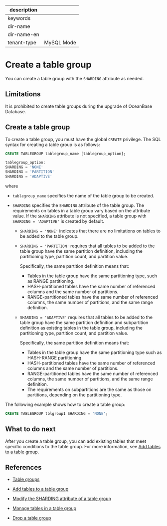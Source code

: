 |description||
|---|---|
|keywords||
|dir-name||
|dir-name-en||
|tenant-type|MySQL Mode|

# Create a table group

You can create a table group with the `SHARDING` attribute as needed.

## Limitations

It is prohibited to create table groups during the upgrade of OceanBase Database.

## Create a table group

To create a table group, you must have the global `CREATE` privilege. The SQL syntax for creating a table group is as follows:

```sql
CREATE TABLEGROUP tablegroup_name [tablegroup_option];

tablegroup_option:
SHARDING = 'NONE'
SHARDING = 'PARTITION'
SHARDING = 'ADAPTIVE'
```

where

* `tablegroup_name` specifies the name of the table group to be created.

* `SHARDING` specifies the `SHARDING` attribute of the table group. The requirements on tables in a table group vary based on the attribute value. If the `SHARDING` attribute is not specified, a table group with `SHARDING = 'ADAPTIVE'` is created by default.

   * `SHARDING = 'NONE'` indicates that there are no limitations on tables to be added to the table group.

   * `SHARDING = 'PARTITION'` requires that all tables to be added to the table group have the same partition definition, including the partitioning type, partition count, and partition value.

      Specifically, the same partition definition means that:

      * Tables in the table group have the same partitioning type, such as RANGE partitioning.
      * HASH-partitioned tables have the same number of referenced columns and the same number of partitions.
      * RANGE-partitioned tables have the same number of referenced columns, the same number of partitions, and the same range definition.

   * `SHARDING = 'ADAPTIVE'` requires that all tables to be added to the table group have the same partition definition and subpartition definition as existing tables in the table group, including the partitioning type, partition count, and partition value.

      Specifically, the same partition definition means that:

      * Tables in the table group have the same partitioning type such as HASH-RANGE partitioning.
      * HASH-partitioned tables have the same number of referenced columns and the same number of partitions.
      * RANGE-partitioned tables have the same number of referenced columns, the same number of partitions, and the same range definition.
      * The requirements on subpartitions are the same as those on partitions, depending on the partitioning type.

The following example shows how to create a table group:

```sql
CREATE TABLEGROUP tblgroup1 SHARDING = 'NONE';
```

## What to do next

After you create a table group, you can add existing tables that meet specific conditions to the table group. For more information, see [Add tables to a table group](../400.manage-table-groups-of-mysql-mode/400.add-tables-to-a-table-group-of-mysql-mode.md).

## References

* [Table groups](../400.manage-table-groups-of-mysql-mode/100.about-table-groups-of-mysql-mode.md)

* [Add tables to a table group](../400.manage-table-groups-of-mysql-mode/400.add-tables-to-a-table-group-of-mysql-mode.md)

* [Modify the SHARDING attribute of a table group](../400.manage-table-groups-of-mysql-mode/500.modify-the-sharding-attribute-ot-a-table-group-of-mysql-mode.md)

* [Manage tables in a table group](../400.manage-table-groups-of-mysql-mode/600.manage-tables-within-a-table-group-of-mysql-mode.md)

* [Drop a table group](../400.manage-table-groups-of-mysql-mode/700.delete-a-table-group-of-mysql-mode.md)
